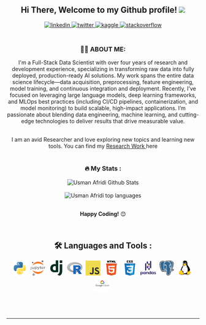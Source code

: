 <div align="center">
<h2> Hi There, Welcome to my Github profile! <img src="https://github.com/abdoachhoubi/abdoachhoubi/blob/main/gifs/Hi.gif" width="30"></h2>
<a href="https://www.linkedin.com/in/m-usman-afridi/" target="_blank">
<img src=https://img.shields.io/badge/linkedin-%2300acee.svg?color=405DE6&style=for-the-badge&logo=linkedin&logoColor=white alt=linkedin style="margin-bottom: 5px;" />
</a>
<a href="https://twitter.com/usmanafridiai" target="_blank">
<img src=https://img.shields.io/badge/twitter-%2300acee.svg?color=1DA1F2&style=for-the-badge&logo=twitter&logoColor=white alt=twitter style="margin-bottom: 5px;" />
</a>
<a href="https://www.kaggle.com/usmanafridi1" target="_blank">
<img src=https://img.shields.io/badge/Kaggle-035a7d?style=for-the-badge&logo=kaggle&logoColor=white alt=kaggle style="margin-bottom: 5px;" />
</a>
<a href="https://stackoverflow.com/users/15430546/usman-afridi" target="_blank">
<img src=https://img.shields.io/badge/-Stackoverflow-FE7A16?style=for-the-badge&logo=stack-overflow&logoColor=white alt=stackoverflow style="margin-bottom: 5px;" />
</a>
<br />
<br />

### :man_technologist: ABOUT ME:
I'm a Full-Stack Data Scientist with over four years of research and development experience, specializing in transforming raw data into fully deployed, production-ready AI solutions. My work spans the entire data science lifecycle—data acquisition, preprocessing, feature engineering, model training, and continuous integration and deployment. Recently, I’ve focused on leveraging large language models, deep learning frameworks, and MLOps best practices (including CI/CD pipelines, containerization, and model monitoring) to build scalable, high-impact applications. I’m passionate about blending data engineering, machine learning, and cutting-edge technologies to deliver results that drive measurable value. 
<br />



<br />
I am an avid Researcher and love exploring new topics and learning new tools. You can find my <a href="https://github.com/usmanafridi/Research-Work" target="_blank">Research Work </a> here 
<br />
<br />


### :fire: My Stats :
<img align="center" src="https://github-readme-stats.vercel.app/api?username=usmanafridi&include_all_commits=true&count_private=true&show_icons=true&line_height=30&title_color=CDB4DB&icon_color=CDB4DB&text_color=D3D3D3&bg_color=0A0A0A" alt="Usman Afridi Github Stats">
<br />
<br />
<img src="https://github-readme-stats.vercel.app/api/top-langs/?username=usmanafridi&layout=compact&theme=dark&bg_color=0A0A0A" alt="Usman Afridi top languages"/>
<br />
<br />

**Happy Coding!** 😊


</div>
<br />

<div align="center">

## :hammer_and_wrench: Languages and Tools :

<div>
<img src="https://github.com/devicons/devicon/blob/master/icons/python/python-original.svg" title="Python" alt="Python" width="40" height="40"/>&nbsp;
<img src="https://github.com/devicons/devicon/blob/master/icons/jupyter/jupyter-original-wordmark.svg" title="Jupyter" alt="Jupyter" width="40" height="40"/>&nbsp;
<img src="https://github.com/devicons/devicon/blob/master/icons/django/django-plain.svg" title="Django" alt="Django" width="40" height="40"/>&nbsp;
<img src="https://github.com/devicons/devicon/blob/master/icons/r/r-original.svg" title="R" alt="R" width="40" height="40"/>&nbsp;
<img src="https://github.com/devicons/devicon/blob/master/icons/javascript/javascript-original.svg" title="Javascript" alt="Javascript" width="40" height="40"/>&nbsp;
<img src="https://github.com/devicons/devicon/blob/master/icons/html5/html5-original-wordmark.svg" title="HTML" alt="HTML" width="40" height="40"/>&nbsp;
<img src="https://github.com/devicons/devicon/blob/master/icons/css3/css3-original-wordmark.svg" title="CSS" alt="CSS" width="40" height="40"/>&nbsp;
<img src="https://github.com/devicons/devicon/blob/master/icons/pandas/pandas-original-wordmark.svg" title="Pandas" alt="Pandas" width="40" height="40"/>&nbsp;
<img src="https://github.com/devicons/devicon/blob/master/icons/postgresql/postgresql-original.svg" title="Postgres" alt="Postgres" width="40" height="40"/>&nbsp;
<img src="https://github.com/devicons/devicon/blob/master/icons/linux/linux-original.svg" title="Linux" alt="Linux" width="40" height="40"/>&nbsp;
<img src="https://github.com/devicons/devicon/blob/master/icons/googlecloud/googlecloud-original-wordmark.svg" title="Google" alt="Google" width="40" height="40"/>&nbsp;
</div>

<br />
<br />

<div align="center">
<br />


</div>

---

